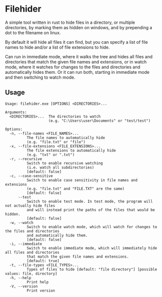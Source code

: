 # Filehider

A simple tool written in rust to hide files in a directory, or multiple directories, by marking them as hidden on windows, and by prepending a dot to the filename on linux. 

By default it will hide all files it can find, but you can specify a list of file names to hide and/or a list of file extensions to hide.

Can run in immediate mode, where it walks the tree and hides all files and directories that match the given file names and extensions, or in watch mode, where it watches for changes to the files and directories and automatically hides them. Or it can run both, starting in immediate mode and then switching to watch mode.

## Usage

```
Usage: filehider.exe [OPTIONS] <DIRECTORIES>...

Arguments:
  <DIRECTORIES>...  The directories to watch
                    (e.g. "C:\Users\user\Documents" or "test/test")

Options:
  -n, --file-names <FILE_NAMES>...
          The file names to automatically hide
          (e.g. "file.txt" or "file")
  -x, --file-extensions <FILE_EXTENSIONS>...
          The file extensions to automatically hide
          (e.g. "txt" or ".txt")
  -r, --recursive
          Switch to enable recursive watching
          (i.e. watch all subdirectories)
          [default: false]
  -c, --case-sensitive
          Switch to enable case sensitivity in file names and extensions
          (e.g. "file.txt" and "FILE.TXT" are the same)
          [default: false]
      --test
          Switch to enable test mode. In test mode, the program will not actually hide files
          and will instead print the paths of the files that would be hidden.
          [default: false]
  -w, --watch
          Switch to enable watch mode, which will watch for changes to the files and directories
          and automatically hide them.
          [default: false]
  -i, --immediate
          Switch to enable immediate mode, which will immediately hide all files and directories
          that match the given file names and extensions.
          [default: true]
  -t, --file-types <FILE_TYPES>...
          Types of files to hide [default: "file directory"] [possible values: file, directory]
  -h, --help
          Print help
  -V, --version
          Print version
```